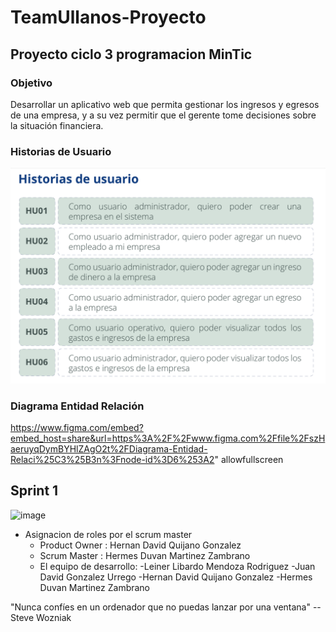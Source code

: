 # TeamUllanos-Proyecto
## Proyecto ciclo 3 programacion MinTic
### Objetivo
Desarrollar un aplicativo web que permita gestionar los ingresos y egresos de una empresa, y a su vez permitir que el gerente tome decisiones sobre la situación financiera.

### Historias de Usuario
![image](https://github.com/HermesDMartinezZ/TeamUllanos-Proyecto/blob/main/Img/Historias-de-usuario.png?raw=true)

### Diagrama Entidad Relación
https://www.figma.com/embed?embed_host=share&url=https%3A%2F%2Fwww.figma.com%2Ffile%2FszHaeruyqDymBYHlZAgO2t%2FDiagrama-Entidad-Relaci%25C3%25B3n%3Fnode-id%3D6%253A2" allowfullscreen

## Sprint 1

![image](https://user-images.githubusercontent.com/111668691/185774321-5a801d5d-083f-4779-9402-f4f6a91659d8.png)


- Asignacion de roles por el scrum master
    - Product Owner : Hernan David Quijano Gonzalez
    - Scrum Master :  Hermes Duvan Martinez Zambrano
    - El equipo de desarrollo:
     -Leiner Libardo Mendoza Rodriguez
     -Juan David Gonzalez Urrego
     -Hernan David Quijano Gonzalez
     -Hermes Duvan Martinez Zambrano

"Nunca confíes en un ordenador que no puedas lanzar por una ventana"
-- Steve Wozniak

